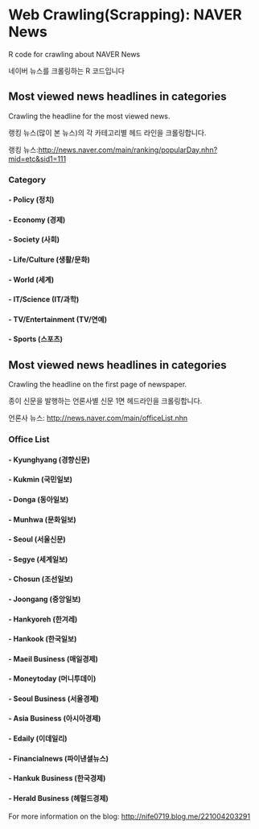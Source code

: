 # Web Crawling(Scrapping): NAVER News
R code for crawling about NAVER News

네이버 뉴스를 크롤링하는 R 코드입니다

## Most viewed news headlines in categories
Crawling the headline for the most viewed news.

랭킹 뉴스(많이 본 뉴스)의 각 카테고리별 헤드 라인을 크롤링합니다.

랭킹 뉴스:http://news.naver.com/main/ranking/popularDay.nhn?mid=etc&sid1=111

### Category
#### - Policy (정치)
#### - Economy (경제)
#### - Society (사회)
#### - Life/Culture (생활/문화)
#### - World (세계)
#### - IT/Science (IT/과학)
#### - TV/Entertainment (TV/연예)
#### - Sports (스포츠)
 

## Most viewed news headlines in categories
Crawling the headline on the first page of newspaper.

종이 신문을 발행하는 언론사별 신문 1면 헤드라인을 크롤링합니다.

언론사 뉴스: http://news.naver.com/main/officeList.nhn

### Office List
#### - Kyunghyang (경향신문)
#### - Kukmin (국민일보)
#### - Donga (동아일보)
#### - Munhwa (문화일보)
#### - Seoul (서울신문)
#### - Segye (세계일보)
#### - Chosun (조선일보)
#### - Joongang (중앙일보)
#### - Hankyoreh (한겨레)
#### - Hankook (한국일보)
#### - Maeil Business (매일경제)
#### - Moneytoday (머니투데이)
#### - Seoul Business (서울경제)
#### - Asia Business (아시아경제)
#### - Edaily (이데일리)
#### - Financialnews (파이낸셜뉴스)
#### - Hankuk Business (한국경제)
#### - Herald Business (헤럴드경제)

For more information on the blog: http://nife0719.blog.me/221004203291 



